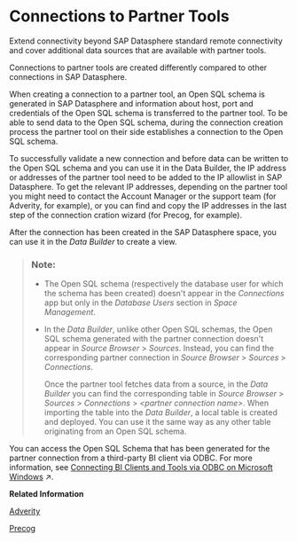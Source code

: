 <!-- loio55da0faa34d448f28f47021e99e18351 -->

# Connections to Partner Tools

Extend connectivity beyond SAP Datasphere standard remote connectivity and cover additional data sources that are available with partner tools.

Connections to partner tools are created differently compared to other connections in SAP Datasphere.

When creating a connection to a partner tool, an Open SQL schema is generated in SAP Datasphere and information about host, port and credentials of the Open SQL schema is transferred to the partner tool. To be able to send data to the Open SQL schema, during the connection creation process the partner tool on their side establishes a connection to the Open SQL schema.

To successfully validate a new connection and before data can be written to the Open SQL schema and you can use it in the Data Builder, the IP address or addresses of the partner tool need to be added to the IP allowlist in SAP Datasphere. To get the relevant IP addresses, depending on the partner tool you might need to contact the Account Manager or the support team \(for Adverity, for example\), or you can find and copy the IP addresses in the last step of the connection cration wizard \(for Precog, for example\).

After the connection has been created in the SAP Datasphere space, you can use it in the *Data Builder* to create a view.

> ### Note:  
> -   The Open SQL schema \(respectively the database user for which the schema has been created\) doesn't appear in the *Connections* app but only in the *Database Users* section in *Space Management*.
> 
> -   In the *Data Builder*, unlike other Open SQL schemas, the Open SQL schema generated with the partner connection doesn't appear in *Source Browser* \> *Sources*. Instead, you can find the corresponding partner connection in *Source Browser* \> *Sources* \> *Connections*.
> 
>     Once the partner tool fetches data from a source, in the *Data Builder* you can find the corresponding table in *Source Browser* \> *Sources* \> *Connections* \> *<partner connection name\>*. When importing the table into the *Data Builder*, a local table is created and deployed. You can use it the same way as any other table originating from an Open SQL schema.

You can access the Open SQL Schema that has been generated for the partner connection from a third-party BI client via ODBC. For more information, see [Connecting BI Clients and Tools via ODBC on Microsoft Windows](https://help.sap.com/viewer/24f836070a704022a40c15442163e5cf/internal/en-US/4db6f5a329af44509ae422ad707877b2.html "You can expose your space data via ODBC to use it in third-party BI clients.") :arrow_upper_right:.

**Related Information**  


[Adverity](adverity-63e9ff5.md "Extend connectivity beyond SAP Datasphere standard remote connectivity and cover additional data sources that are available with Adverity.")

[Precog](precog-6e5f225.md "Extend connectivity beyond SAP Datasphere standard remote connectivity and cover additional data sources that are available with Precog.")

